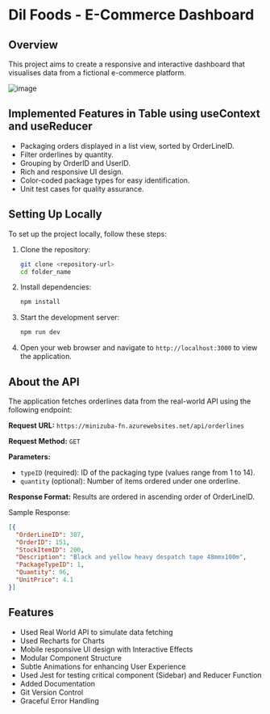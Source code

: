 # Dil Foods - E-Commerce Dashboard

## Overview

This project aims to create a responsive and interactive dashboard that visualises data from a fictional e-commerce platform.

![image](https://github.com/vivekprasad7/dil-foods-assignment/assets/26505800/9fcd9c5f-8a24-4c37-ab46-3b4715d4dfeb)

## Implemented Features in Table using useContext and useReducer

- Packaging orders displayed in a list view, sorted by OrderLineID.
- Filter orderlines by quantity.
- Grouping by OrderID and UserID.
- Rich and responsive UI design.
- Color-coded package types for easy identification.
- Unit test cases for quality assurance.

## Setting Up Locally

To set up the project locally, follow these steps:

1. Clone the repository:
   ```bash
   git clone <repository-url>
   cd folder_name
   ```

2. Install dependencies:
   ```bash
   npm install
   ```

3. Start the development server:
   ```bash
   npm run dev
   ```

4. Open your web browser and navigate to `http://localhost:3000` to view the application.

## About the API

The application fetches orderlines data from the real-world API using the following endpoint:

**Request URL:** `https://minizuba-fn.azurewebsites.net/api/orderlines`

**Request Method:** `GET`

**Parameters:**
- `typeID` (required): ID of the packaging type (values range from 1 to 14).
- `quantity` (optional): Number of items ordered under one orderline.

**Response Format:**
Results are ordered in ascending order of OrderLineID.

Sample Response:
```json
[{
  "OrderLineID": 307,
  "OrderID": 151,
  "StockItemID": 200,
  "Description": "Black and yellow heavy despatch tape 48mmx100m",
  "PackageTypeID": 1,
  "Quantity": 96,
  "UnitPrice": 4.1
}]
```

## Features

- Used Real World API to simulate data fetching
- Used Recharts for Charts
- Mobile responsive UI design with Interactive Effects
- Modular Component Structure
- Subtle Animations for enhancing User Experience
- Used Jest for testing critical component (Sidebar) and Reducer Function
- Added Documentation
- Git Version Control
- Graceful Error Handling
